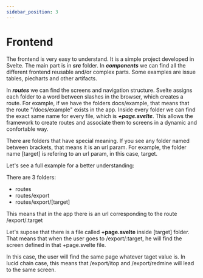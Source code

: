 ```yaml
---
sidebar_position: 3
---
```


# Frontend

The frontend is very easy to understand. It is a simple project developed in Svelte. The main part is in ***src*** folder. In ***components*** we can find all the different frontend reusable and/or complex parts. Some examples are issue tables, piecharts and other artifacts.

In ***routes*** we can find the screens and navigation structure. Svelte assigns each folder to a word between slashes in the browser, which creates a route. For example, if we have the folders docs/example, that means that the route "/docs/example" exists in the app. Inside every folder we can find the exact same name for every file, which is ***+page.svelte***. This allows the framework to create routes and associate them to screens in a dynamic and confortable way.

There are folders that have special meaning. If you see any folder named between brackets, that means it is an url param. For example, the folder name [target] is refering to an url param, in this case, target.

Let's see a full example for a better understanding:

There are 3 folders:

+ routes
+ routes/export
+ routes/export/[target]

This means that in the app there is an url corresponding to the route /export/:target

Let's supose that there is a file called **+page.svelte** inside [target] folder. That means that when the user goes to /export/:target, he will find the screen defined in that +page.svelte file.

In this case, the user will find the same page whatever taget value is. In lucid chain case, this means that /export/itop and /export/redmine will lead to the same screen.
